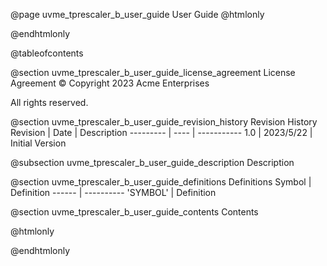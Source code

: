 @page uvme_tprescaler_b_user_guide User Guide
@htmlonly
<div class="autonumbering">
@endhtmlonly


@tableofcontents


@section uvme_tprescaler_b_user_guide_license_agreement License Agreement
© Copyright 2023 Acme Enterprises

All rights reserved.


@section uvme_tprescaler_b_user_guide_revision_history Revision History
Revision  | Date | Description
--------- | ---- | -----------
1.0 | 2023/5/22 | Initial Version

@subsection uvme_tprescaler_b_user_guide_description Description


@section uvme_tprescaler_b_user_guide_definitions Definitions
Symbol | Definition
------ | ----------
 'SYMBOL' | Definition


@section uvme_tprescaler_b_user_guide_contents Contents


@htmlonly
</div>
@endhtmlonly